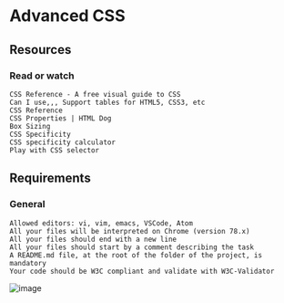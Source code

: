 # Advanced CSS

## Resources

### Read or watch

    CSS Reference - A free visual guide to CSS
    Can I use,,, Support tables for HTML5, CSS3, etc
    CSS Reference
    CSS Properties | HTML Dog
    Box Sizing
    CSS Specificity
    CSS specificity calculator
    Play with CSS selector

## Requirements
### General

    Allowed editors: vi, vim, emacs, VSCode, Atom
    All your files will be interpreted on Chrome (version 78.x)
    All your files should end with a new line
    All your files should start by a comment describing the task
    A README.md file, at the root of the folder of the project, is mandatory
    Your code should be W3C compliant and validate with W3C-Validator
![image](https://github.com/yene2024/holbertonschool-web_front_end/assets/142119219/85bd031f-00a4-4326-8114-abd14754d265)
